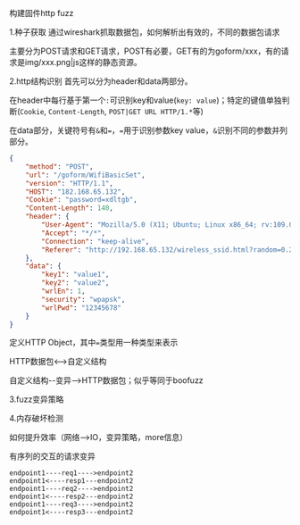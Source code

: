 构建固件http fuzz

1.种子获取
通过wireshark抓取数据包，如何解析出有效的，不同的数据包请求

主要分为POST请求和GET请求，POST有必要，GET有的为goform/xxx，有的请求是img/xxx.png|js这样的静态资源。

2.http结构识别
首先可以分为header和data两部分。

在header中每行基于第一个`:`可识别key和value(`key: value`)；特定的键值单独判断(`Cookie`, `Content-Length`, `POST|GET URL HTTP/1.*`等)

在data部分，关键符号有`&`和`=`，`=`用于识别参数key value，`&`识别不同的参数并列部分。

```json
{
	"method": "POST",
	"url": "/goform/WifiBasicSet",
	"version": "HTTP/1.1",
	"HOST": "182.168.65.132",
	"Cookie": "password=xdltgb",
	"Content-Length": 140,
	"header": {
		"User-Agent": "Mozilla/5.0 (X11; Ubuntu; Linux x86_64; rv:109.0) Gecko/20100101 Firefox/114.0",
		"Accept": "*/*",
		"Connection": "keep-alive",
		"Referer": "http://192.168.65.132/wireless_ssid.html?random=0.26039610301756744&"
	},
	"data": {
		"key1": "value1",
		"key2": "value2",
		"wrlEn": 1,
		"security": "wpapsk",
		"wrlPwd": "12345678"
	}
}
```

定义HTTP Object，其中`=`类型用一种类型来表示

HTTP数据包<-->自定义结构

自定义结构--变异-->HTTP数据包；似乎等同于boofuzz

3.fuzz变异策略

4.内存破坏检测

如何提升效率（网络-->IO，变异策略，more信息）

有序列的交互的请求变异
```
endpoint1----req1---->endpoint2
endpoint1<----resp1---endpoint2
endpoint1----req2---->endpoint2
endpoint1<----resp2---endpoint2
endpoint1----req3---->endpoint2
endpoint1<----resp3---endpoint2
```



